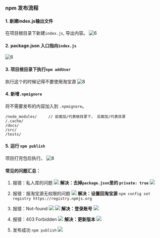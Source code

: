 ### npm 发布流程

#### 1. 新建index.js输出文件
在项目根目录下新建`index.js`, 导出内容。
![6](../2020.8.22npm发包-自动化部署/6.png)

#### 2. package.json 入口指向`index.js`
![6](../2020.8.22npm发包-自动化部署/7.png)

#### 3. 项目根目录下执行`npm addUser`
执行这个的时候记得不要使用淘宝源
![8](../2020.8.22npm发包-自动化部署/8.png)

#### 4. 新增`.npmignore`
将不需要发布的内容加入到 `.npmignore`。
```
/node_modules/     // 前面加/代表根目录下， 后面加/代表目录
/.cache/
/docs/
/src/
/tests/
```

#### 5. 运行 `npm publish`
项目打完包后执行。
![8](../2020.8.22npm发包-自动化部署/9.png)


#### 常见的问题汇总：
1. 报错：私人库的问题
![](../2020.12.11阶段性总结-vue-cli打包等/2npm发布1.png)
**解决：去掉`package.json`里的 `private: true`**
![](../2020.12.11阶段性总结-vue-cli打包等/2npm发布2.png)

2. 报错：报淘宝源无权限的问题
![](../2020.12.11阶段性总结-vue-cli打包等/2npm发布3.png)
**解决：设置回淘宝源**
`npm config set registry https://registry.npmjs.org`

3. 报错：Not-found
![](../2020.12.11阶段性总结-vue-cli打包等/2npm发布4.png)
![](../2020.12.11阶段性总结-vue-cli打包等/2npm发布5.png)
**解决：登录账号**
![](../2020.12.11阶段性总结-vue-cli打包等/2npm发布6.png)

4. 报错：403 Forbidden
![](../2020.12.11阶段性总结-vue-cli打包等/2npm发布8.png)
**解决：更新版本**
![](../2020.12.11阶段性总结-vue-cli打包等/2npm发布9.png)

5. 发布成功
`npm publish`
![](../2020.12.11阶段性总结-vue-cli打包等/2npm发布7.png)
